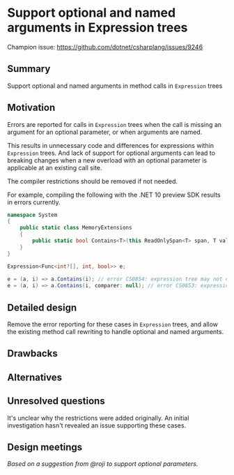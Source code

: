 # Support optional and named arguments in Expression trees

Champion issue: https://github.com/dotnet/csharplang/issues/9246

## Summary
[summary]: #summary

Support optional and named arguments in method calls in `Expression` trees

## Motivation
[motivation]: #motivation

Errors are reported for calls in `Expression` trees when the call is missing an argument for an optional parameter, or when arguments are named.

This results in unnecessary code and differences for expressions within `Expression` trees. And lack of support for optional arguments can lead to breaking changes when a new overload with an optional parameter is applicable at an existing call site.

The compiler restrictions should be removed if not needed.

For example, compiling the following with the .NET 10 preview SDK results in errors currently.

```csharp
namespace System
{
    public static class MemoryExtensions
    {
        public static bool Contains<T>(this ReadOnlySpan<T> span, T value, IEqualityComparer<T>? comparer = null);
    }
}

Expression<Func<int?[], int, bool>> e;
        
e = (a, i) => a.Contains(i); // error CS0854: expression tree may not contain a call that uses optional arguments
e = (a, i) => a.Contains(i, comparer: null); // error CS0853: expression tree may not contain a named argument specification
```

## Detailed design
[design]: #design

Remove the error reporting for these cases in `Expression` trees, and allow the existing method call rewriting to handle optional and named arguments.

## Drawbacks
[drawbacks]: #drawbacks

## Alternatives
[alternatives]: #alternatives

## Unresolved questions
[unresolved]: #unresolved-questions

It's unclear why the restrictions were added originally. An initial investigation hasn't revealed an issue supporting these cases.

## Design meetings
[meetings]: #meetings

*Based on a suggestion from @roji to support optional parameters.*
